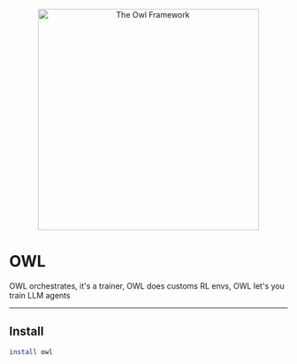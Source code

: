 <p align="center">
  <img src="https://www.bookroomartpress.co.uk/wp-content/uploads/2022/09/The-Owl-24in-WT.jpg" alt="The Owl Framework" width="400" />
  
  <br />
  
  <strong style="font-size: 2em;"></strong>
</p>

# OWL

OWL orchestrates, it's a trainer, OWL does customs RL envs, OWL let's you train LLM agents

---

## Install

```bash
install owl
```
